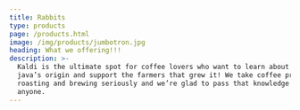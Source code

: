 ```yaml
---
title: Rabbits
type: products
page: /products.html
image: /img/products/jumbotron.jpg
heading: What we offering!!!
description: >-
  Kaldi is the ultimate spot for coffee lovers who want to learn about their
  java’s origin and support the farmers that grew it! We take coffee production,
  roasting and brewing seriously and we’re glad to pass that knowledge to
  anyone.
---
```


